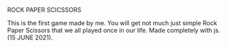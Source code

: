 ROCK PAPER SCICSSORS

This is the first game made by me. You will get not much just simple Rock Paper Scissors that we all played once in our life. Made completely with js. (15 JUNE 2021).
